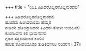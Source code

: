+++
title = "೦೩೭ ಹಿಡಿದರೊಬ್ಬರನೊಬ್ಬರುರದಲಿ"

+++
ಹಿಡಿದರೊಬ್ಬರನೊಬ್ಬರುರದಲಿ  
ಹೊಡೆದು ಹಿಂಗಿದರುಲಿದು ಹೆಮ್ಮರ  
ನುಡಿಯೆ ಹೊಯ್ದಾಡಿದರು ತಿವಿದರು ತೋಳು ಬಲುಹಿನಲಿ  
ಕೊಡಹಿದನು ಕಲಿ ಭೀಮನವನು  
ಗ್ಗಡದ ಸತ್ವದಿಯುಂಡ ಕೂಳಿನ  
ಕಡುಹ ತೋರೆಂದೊರಲಿ ತುಡಿಕಿದನನಿಲ ನಂದನನ    ॥37॥